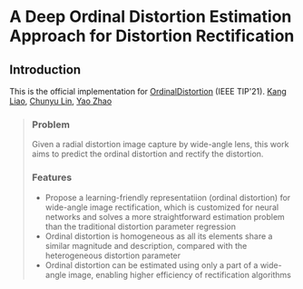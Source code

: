 # A Deep Ordinal Distortion Estimation Approach for Distortion Rectification
## Introduction
This is the official implementation for [OrdinalDistortion](https://ieeexplore.ieee.org/document/8636975) (IEEE TIP'21).
[Kang Liao](https://kangliao929.github.io/), [Chunyu Lin](http://faculty.bjtu.edu.cn/8549/), [Yao Zhao](http://mepro.bjtu.edu.cn/zhaoyao/e_index.htm)
> ### Problem
> Given a radial distortion image capture by wide-angle lens, this work aims to predict the ordinal distortion and rectify the distortion.
>  ### Features
>  * Propose a learning-friendly representatiion (ordinal distortion) for wide-angle image rectification, which is customized for neural networks and solves a more straightforward estimation problem than the traditional distortion parameter regression
>  * Ordinal distortion is homogeneous as all its elements share a similar magnitude and description, compared with the heterogeneous distortion parameter
>  * Ordinal distortion can be estimated using only a part of a wide-angle image, enabling higher efficiency of rectification algorithms

